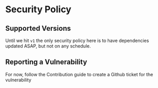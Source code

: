 # Security Policy

## Supported Versions

Until we hit `v1` the only security policy here is to have dependencies updated ASAP, but not on any schedule.
<!-- 
Use this section to tell people about which versions of your project are
currently being supported with security updates.

| Version | Supported          |
| ------- | ------------------ |
| 5.1.x   | :white_check_mark: |
| 5.0.x   | :x:                |
| 4.0.x   | :white_check_mark: |
| < 4.0   | :x:                |
 -->
## Reporting a Vulnerability

For now, follow the Contribution guide to create a Github ticket for the vulnerability

<!-- 
Use this section to tell people how to report a vulnerability.

Tell them where to go, how often they can expect to get an update on a
reported vulnerability, what to expect if the vulnerability is accepted or
declined, etc.
 -->
